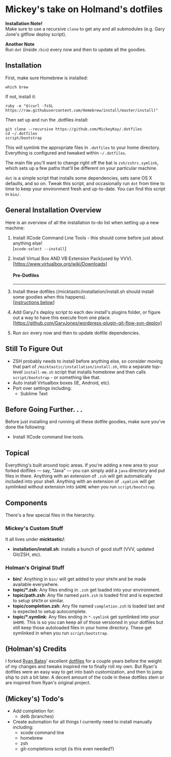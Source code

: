 # Mickey's take on Holmand's dotfiles

__Installation Note!__  
Make sure to use a recursive `clone` to get any and all submodules (e.g. Gary Jone's gitflow deploy script).

__Another Note__  
Run `dot` (inside `/bin`) every now and then to update all the goodies.

## Installation
First, make sure Homebrew is installed:

`which brew`

If not, install it:

`ruby -e "$(curl -fsSL https://raw.githubusercontent.com/Homebrew/install/master/install)"`

Then set up and run the .dotfiles install:

```
git clone --recursive https://github.com/MickeyKay/.dotfiles
cd ~/.dotfiles
script/bootstrap
```

This will symlink the appropriate files in `.dotfiles` to your home directory.
Everything is configured and tweaked within `~/.dotfiles`.

The main file you'll want to change right off the bat is `zsh/zshrc.symlink`,
which sets up a few paths that'll be different on your particular machine.

`dot` is a simple script that installs some dependencies, sets sane OS X
defaults, and so on. Tweak this script, and occasionally run `dot` from
time to time to keep your environment fresh and up-to-date. You can find
this script in `bin/`.

## General Installation Overview
Here is an overview of all the installation to-do list when setting up a new machine:

1. Install XCode Command Line Tools - this should come before just about anything else!  
	[`xcode-select --install`]
1. Install Virtual Box AND VB Extension Pack(used by VVV).  
	[https://www.virtualbox.org/wiki/Downloads]

	#### Pre-Dotfiles
	---

1. Install these dotfiles (/micktastic/installation/install.sh should install some goodies when this happens).  
	[[instructions below](https://github.com/MickeyKay/.dotfiles#installation)]
1. Add GaryJ's deploy script to each dev install's plugins folder, or figure out a way to have this execute from one place.  
	[https://github.com/GaryJones/wordpress-plugin-git-flow-svn-deploy]
1. Run `dot` every now and then to update dotfile dependencies.

## Still To Figure Out

* ZSH probably needs to install before anything else, so consider moving that part of `/micktastic/installation/install.sh`, into a separate top-level `install-me.sh` script that installs homebrew and then calls `script/bootstrap` - or something like that.
* Auto install Virtualbox boxes (IE, Android, etc).
* Port over settings including:
	- Sublime Text

## Before Going Further. . .
Before just installing and running all these dotfile goodies, make sure you've done the following:
* Install XCode command line tools.


## Topical

Everything's built around topic areas. If you're adding a new area to your
forked dotfiles — say, "Java" — you can simply add a `java` directory and put
files in there. Anything with an extension of `.zsh` will get automatically
included into your shell. Anything with an extension of `.symlink` will get
symlinked without extension into `$HOME` when you run `script/bootstrap`.

## Components

There's a few special files in the hierarchy.

### Mickey's Custom Stuff
It all lives under **micktastic/**:
- **installation/install.sh**: installs a bunch of good stuff (VVV, updated Git/ZSH, etc).

### Holman's Original Stuff
- **bin/**: Anything in `bin/` will get added to your `$PATH` and be made
  available everywhere.
- **topic/\*.zsh**: Any files ending in `.zsh` get loaded into your
  environment.
- **topic/path.zsh**: Any file named `path.zsh` is loaded first and is
  expected to setup `$PATH` or similar.
- **topic/completion.zsh**: Any file named `completion.zsh` is loaded
  last and is expected to setup autocomplete.
- **topic/\*.symlink**: Any files ending in `*.symlink` get symlinked into
  your `$HOME`. This is so you can keep all of those versioned in your dotfiles
  but still keep those autoloaded files in your home directory. These get
  symlinked in when you run `script/bootstrap`.


## (Holman's) Credits

I forked [Ryan Bates](http://github.com/ryanb)' excellent
[dotfiles](http://github.com/ryanb/dotfiles) for a couple years before the
weight of my changes and tweaks inspired me to finally roll my own. But Ryan's
dotfiles were an easy way to get into bash customization, and then to jump ship
to zsh a bit later. A decent amount of the code in these dotfiles stem or are
inspired from Ryan's original project.

## (Mickey's) Todo's

* Add completion for:
	- delb (branches)
* Create automation for all things I currently need to install manually including:
	- xcode command line
	- homebrew
	- zsh
	- git-completions script (is this even needed?)
